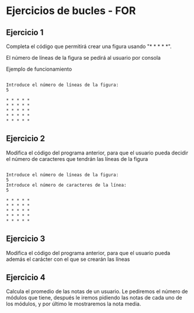 # Ejercicios de bucles - FOR

## Ejercicio 1
Completa el código que permitirá crear una figura usando "* * * * *". 

El número de líneas de la figura se pedirá al usuario por consola

Ejemplo de funcionamiento
```

Introduce el número de líneas de la figura:
5

* * * * *
* * * * *
* * * * *
* * * * *
* * * * *
```

## Ejercicio 2

Modifica el código del programa anterior, para que el usuario pueda decidir el número de caracteres que tendrán las líneas de la figura

```

Introduce el número de líneas de la figura:
5
Introduce el número de caracteres de la línea:
5

* * * * *
* * * * *
* * * * *
* * * * *
* * * * *
```
## Ejercicio 3

Modifica el código del programa anterior, para que el usuario pueda además el carácter con el que se crearán las líneas

## Ejercicio 4
Calcula el promedio de  las notas de un usuario.
Le pediremos el número de módulos que tiene, después le iremos pidiendo las notas de cada uno de los módulos,  y por último le mostraremos la nota media. 



